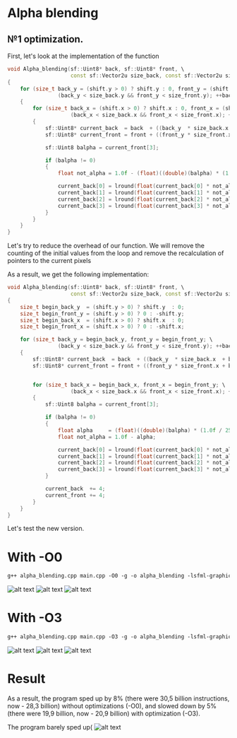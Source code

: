 # Alpha blending

## №1 optimization.

First, let's look at the implementation of the function

```c++
void Alpha_blending(sf::Uint8* back, sf::Uint8* front, \
                    const sf::Vector2u size_back, const sf::Vector2u size_front, const sf::Vector2i shift)
{
    for (size_t back_y = (shift.y > 0) ? shift.y : 0, front_y = (shift.y > 0) ? 0 : -shift.y; \
                (back_y < size_back.y && front_y < size_front.y); ++back_y, ++front_y)
    {
        for (size_t back_x = (shift.x > 0) ? shift.x : 0, front_x = (shift.x > 0) ? 0 : -shift.x ; \
                    (back_x < size_back.x && front_x < size_front.x); ++back_x, ++front_x)
        {
            sf::Uint8* current_back  = back  + ((back_y  * size_back.x  + back_x)  << 2);
            sf::Uint8* current_front = front + ((front_y * size_front.x + front_x) << 2);

            sf::Uint8 balpha = current_front[3];

            if (balpha != 0)
            {
                float not_alpha = 1.0f - (float)((double)(balpha) * (1.0f / 255.f));

                current_back[0] = lround(float(current_back[0] * not_alpha) + current_front[0]);
                current_back[1] = lround(float(current_back[1] * not_alpha) + current_front[1]);
                current_back[2] = lround(float(current_back[2] * not_alpha) + current_front[2]);
                current_back[3] = lround(float(current_back[3] * not_alpha) + current_front[3]);
            }
        }
    }
}
```

Let's try to reduce the overhead of our function. We will remove the counting of the initial values from the loop and remove the recalculation of pointers to the current pixels

As a result, we get the following implementation:

```c++
void Alpha_blending(sf::Uint8* back, sf::Uint8* front, \
                    const sf::Vector2u size_back, const sf::Vector2u size_front, const sf::Vector2i shift)
{
    size_t begin_back_y  = (shift.y > 0) ? shift.y  : 0;
    size_t begin_front_y = (shift.y > 0) ? 0 : -shift.y;
    size_t begin_back_x  = (shift.x > 0) ? shift.x  : 0;
    size_t begin_front_x = (shift.x > 0) ? 0 : -shift.x;

    for (size_t back_y = begin_back_y, front_y = begin_front_y; \
                (back_y < size_back.y && front_y < size_front.y); ++back_y, ++front_y)
    {
        sf::Uint8* current_back  = back  + ((back_y  * size_back.x  + begin_back_x)  << 2);
        sf::Uint8* current_front = front + ((front_y * size_front.x + begin_front_x) << 2);


        for (size_t back_x = begin_back_x, front_x = begin_front_y; \
                    (back_x < size_back.x && front_x < size_front.x); ++back_x, ++front_x)
        {
            sf::Uint8 balpha = current_front[3];

            if (balpha != 0)
            {
                float alpha     = (float)((double)(balpha) * (1.0f / 255.f));
                float not_alpha = 1.0f - alpha;

                current_back[0] = lround(float(current_back[0] * not_alpha) + current_front[0] * alpha);
                current_back[1] = lround(float(current_back[1] * not_alpha) + current_front[1] * alpha);
                current_back[2] = lround(float(current_back[2] * not_alpha) + current_front[2] * alpha);
                current_back[3] = lround(float(current_back[3] * not_alpha) + current_front[3] * alpha);
            }

            current_back  += 4;
            current_front += 4;
        }
    }
}
```

Let's test the new version.

# With -O0 
```makefile
g++ alpha_blending.cpp main.cpp -O0 -g -o alpha_blending -lsfml-graphics 
```

![alt text](Images/test_1(0).png "The hottest function")
![alt text](Images/test_1(1).png "Important thing")
![alt text](Images/test1_graph.svg "Graph profile")

# With -O3

```makefile
g++ alpha_blending.cpp main.cpp -O3 -g -o alpha_blending -lsfml-graphics 
```

![alt text](Images/test_1(2).png "The hottest function")
![alt text](Images/test_1(3).png "Important thing")
![alt text](Images/test1_1graph.svg "Graph profile")

# Result

As a result, the program sped up by 8% (there were 30,5 billion instructions, now - 28,3 billion) without optimizations (-O0), and slowed down by 5% (there were 19,9 billion, now - 20,9 billion) with optimization (-O3).

The program barely sped up(
![alt text](Images/Miku.png)
